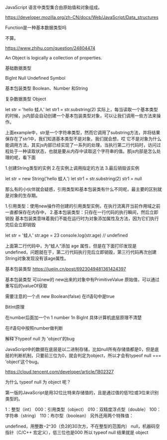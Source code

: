 JavaScript 语言中类型集合由原始值和对象组成。

https://developer.mozilla.org/zh-CN/docs/Web/JavaScript/Data_structures

Function是一种基本数据类型吗

不算。

https://www.zhihu.com/question/24804474

An Object is logically a collection of properties.

基础数据类型

<!-- Number -->
<!-- String -->
<!-- Boolean -->
BigInt
Null
Undefined
Symbol

基本包装类型
Boolean、Number 和String

复杂数据类型 
Object

let str = 'hello 蛙人'
let str1 = str.substring(2)
实际上，每当读取一个基本类型的时候，js内部会自动创建一个基本包装类型对象，可以让我们调用一些方法来操作。

上面example中，str是一个字符串类型，然而它调用了substring方法，并将结果保存在了str1中，我们知道基本类型不是对象，我们就会想，哎 它不是对象为什么能调用方法，其实js内部已经实现了一系列的处理，当执行第二行代码时，访问过程处于一种读取状态，也就是要从内存中读取这个字符串的值。那js内部是怎么处理的呢，看下面

1.创建String类型的实例
2.在实例上调用指定的方法
3.最后销毁该实例

let str = new String('hello 蛙人')
let str1 = str.substring(2)
str1 = null

那么有的小伙伴就会疑惑，引用类型和基本包装类有什么不同呢，最主要的区别就是对象的生存期。

1.引用类型：使用new操作符创建的引用类型实例，在执行流离开当前作用域之前一直都保存在内存中，
2.基本包装类型：只存在一行代码的执行瞬间，然后立即销毁
基本包装类意味着我们不能在运行时为对象添加属性及方法，因为它们执行完后会立即销毁

let str = '蛙人'
str.age = 23
console.log(str.age) // undefined

上面第二行代码中，为“蛙人“添加 age 属性，但是在下面打印发现是 undefined，问题就在于，第二行代码执行完后立即销毁，第三行代码再次创建String对象发现没有该age属性。

基本包装类型
https://juejin.cn/post/6923049481361424397

基本包装类型 可以new的
new出来的对象中有PrimitiveValue 原始值，可以通过重写后的valueOf获取

需要注意的一个点 new Boolean(false) 在if语句中是true

BitInt原理

在number后面加一个n
1 number 1n BigInt 具体计算机底层原理不清楚

在if语句中按照number做判断

解释下typeof null 为 'object'的bug

JavaScript中的数据在底层是以二进制存储，比如null所有存储值都是0，但是底层的判断机制，只要前三位为0，就会判定为object，所以才会有typeof null === 'object'这个bug。

https://cloud.tencent.com/developer/article/1802327

为什么 typeof null 为 object 呢？

第一版的JavaScript是用32位比特来存储值的，且是通过值的低1位或3位来识别类型的。

1：整型（int）
000：引用类型（object）
010：双精度浮点型（double）
100：字符串（string）
110：布尔型（boolean）
另外还用两个特殊值：

undefined，用整数−2^30（负2的30次方，不在整型的范围内）
null，机器码空指针（C/C++ 宏定义），低三位也是000
所以 typeof null 结果就是 object

